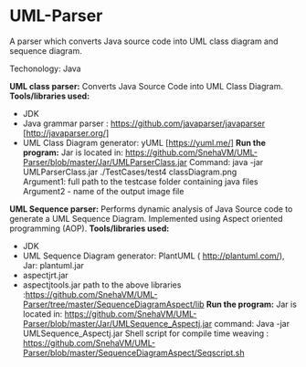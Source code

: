 # UML-Parser
A parser which converts Java source code into UML class diagram and sequence diagram.

Techonology: Java

**UML class parser:**
 Converts Java Source Code into UML Class Diagram. 
**Tools/libraries used:**
- JDK
- Java grammar parser : https://github.com/javaparser/javaparser [http://javaparser.org/]
- UML Class Diagram generator: yUML [https://yuml.me/]
**Run the program:**
  Jar is located in: https://github.com/SnehaVM/UML-Parser/blob/master/Jar/UMLParserClass.jar
  Command:
   java -jar UMLParserClass.jar ./TestCases/test4 classDiagram.png   
   Argument1: full path to the testcase folder containing java files
   Argument2 - name of the output image file 
   

**UML Sequence parser:**
 Performs dynamic analysis of Java Source code to generate a UML Sequence Diagram. Implemented using Aspect oriented programming (AOP).
 **Tools/libraries used:**
 - JDK
 - UML Sequence Diagram generator: PlantUML (	http://plantuml.com/), Jar: plantuml.jar
 - aspectjrt.jar
 - aspectjtools.jar 
 path to the above libraries :https://github.com/SnehaVM/UML-Parser/tree/master/SequenceDiagramAspect/lib
 **Run the program:**
  Jar is located in: https://github.com/SnehaVM/UML-Parser/blob/master/Jar/UMLSequence_Aspectj.jar
  command:
  Java -jar UMLSequence_Aspectj.jar
  Shell script for compile time weaving : https://github.com/SnehaVM/UML-Parser/blob/master/SequenceDiagramAspect/Seqscript.sh
 
 
 
 

